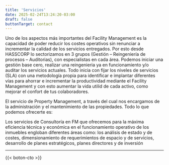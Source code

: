 ```yaml
---
title: 'Servicios'
date: 2025-02-24T13:24:20-03:00
draft: false
buttonTarget: contact
---
```

Uno de los aspectos más importantes del Facility Management es la capacidad de poder reducir los costes operativos sin renunciar a incrementar la calidad de los servicios entregados. Por esto desde HASSCORP lo sectorizamos en 3 grupos (Gestión – Reingeniería de procesos – Auditorias), con especialistas en cada área. Podemos iniciar una gestión base cero, realizar una reingenieria ya en funcionamiento y/o auditar los servicios actuales. Todo inicia con fijar los niveles de servicios (SLA) con una metodología propia para identificar e implantar diferentes vías para ahorrar e incrementar la productividad mediante el Facility Management y con esto aumentar la vida utilid de cada activo, como mejorar el confort de tus colaboradores.

El servicio de Property Management, a través del cual nos encargamos de la administración y el mantenimiento de las propiedades. 
Todo lo que podemos ofrecerte es:

Los servicios de Consultoría en FM que ofrecemos para la máxima eficiencia técnica y económica en el funcionamiento operativo de los inmuebles engloban diferentes áreas como: los análisis de estado y de costes, dimensionamiento de requerimientos de espacio y de servicios, desarrollo de planes estratégicos, planes directores y de inversión


---

{{< boton-cto >}}